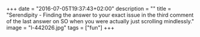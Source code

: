 +++
date = "2016-07-05T19:37:43+02:00"
description = ""
title = "Serendipity - Finding the answer to your exact issue in the third comment of the last answer on SO when you were actually just scrolling mindlessly."
image = "l-442026.jpg"
tags = ["fun"]
+++

